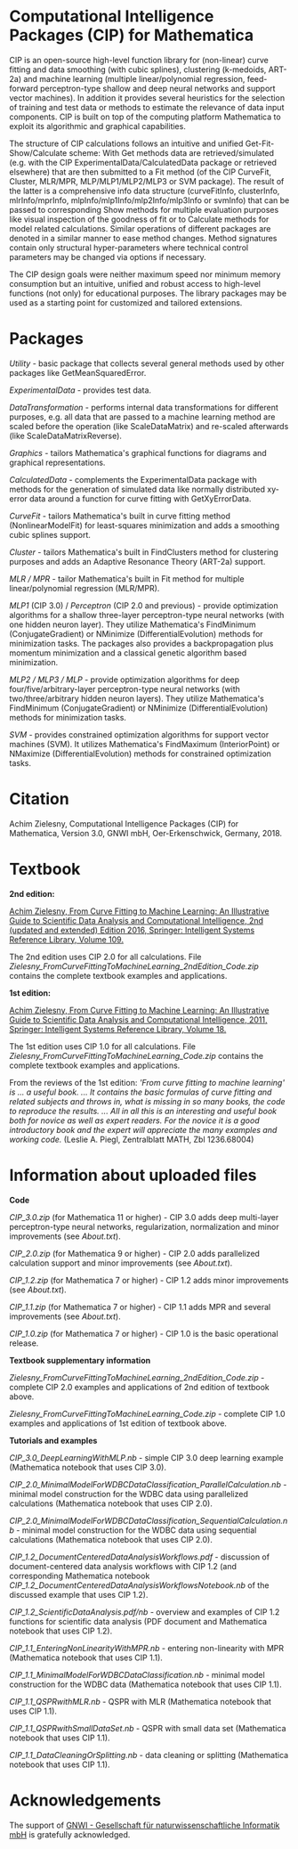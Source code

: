 # Computational Intelligence Packages (CIP) for Mathematica

CIP is an open-source high-level function library for (non-linear) curve fitting and data smoothing (with cubic splines), clustering (k-medoids, ART-2a) and machine learning (multiple linear/polynomial regression, feed-forward perceptron-type shallow and deep neural networks and support vector machines). In addition it provides several heuristics for the selection of training and test data or methods to estimate the relevance of data input components. CIP is built on top of the computing platform Mathematica to exploit its algorithmic and graphical capabilities.

The structure of CIP calculations follows an intuitive and unified Get-Fit-Show/Calculate scheme: With Get methods data are retrieved/simulated (e.g. with the CIP ExperimentalData/CalculatedData package or retrieved elsewhere) that are then submitted to a Fit method (of the CIP CurveFit, Cluster, MLR/MPR, MLP/MLP1/MLP2/MLP3 or SVM package). The result of the latter is a comprehensive info data structure (curveFitInfo, clusterInfo, mlrInfo/mprInfo, mlpInfo/mlp1Info/mlp2Info/mlp3Info or svmInfo) that can be passed to corresponding Show methods for multiple evaluation purposes like visual inspection of the goodness of fit or to Calculate methods for model related calculations. Similar operations of different packages are denoted in a similar manner to ease method changes. Method signatures contain only structural hyper-parameters where technical control parameters may be changed via options if necessary.

The CIP design goals were neither maximum speed nor minimum memory consumption but an intuitive, unified and robust access to high-level functions (not only) for educational purposes. The library packages may be used as a starting point for customized and tailored extensions.

# Packages
*Utility* - basic package that collects several general methods used by other packages like GetMeanSquaredError.

*ExperimentalData* - provides test data.

*DataTransformation* - performs internal data transformations for different purposes, e.g. all data that are passed to a machine learning method are scaled before the operation (like ScaleDataMatrix) and re-scaled afterwards (like ScaleDataMatrixReverse).

*Graphics* - tailors Mathematica's graphical functions for diagrams and graphical representations.

*CalculatedData* - complements the ExperimentalData package with methods for the generation of simulated data like normally distributed xy-error data around a function for curve fitting with GetXyErrorData.

*CurveFit* - tailors Mathematica's built in curve fitting method (NonlinearModelFit) for least-squares minimization and adds a smoothing cubic splines support.

*Cluster* - tailors Mathematica's built in FindClusters method for clustering purposes and adds an Adaptive Resonance Theory (ART-2a) support.

*MLR / MPR* - tailor Mathematica's built in Fit method for multiple linear/polynomial regression (MLR/MPR).

*MLP1* (CIP 3.0) / *Perceptron* (CIP 2.0 and previous) - provide optimization algorithms for a shallow three-layer perceptron-type neural networks (with one hidden neuron layer). They utilize Mathematica's FindMinimum (ConjugateGradient) or NMinimize (DifferentialEvolution) methods for minimization tasks. The packages also provides a backpropagation plus momentum minimization and a classical genetic algorithm based minimization.

*MLP2 / MLP3 / MLP* - provide optimization algorithms for deep four/five/arbitrary-layer perceptron-type neural networks (with two/three/arbitrary hidden neuron layers). They utilize Mathematica's FindMinimum (ConjugateGradient) or NMinimize (DifferentialEvolution) methods for minimization tasks.

*SVM* - provides constrained optimization algorithms for support vector machines (SVM). It utilizes Mathematica's FindMaximum (InteriorPoint) or NMaximize (DifferentialEvolution) methods for constrained optimization tasks.

# Citation

Achim Zielesny, Computational Intelligence Packages (CIP) for Mathematica, Version 3.0, GNWI mbH, Oer-Erkenschwick, Germany, 2018.

# Textbook
**2nd edition:**

[Achim Zielesny, From Curve Fitting to Machine Learning: An Illustrative Guide to Scientific Data Analysis and Computational Intelligence, 2nd (updated and extended) Edition 2016, Springer: Intelligent Systems Reference Library, Volume 109.](https://dx.doi.org/10.1007/978-3-319-32545-3)

The 2nd edition uses CIP 2.0 for all calculations. File *Zielesny_FromCurveFittingToMachineLearning_2ndEdition_Code.zip* contains the complete textbook examples and applications.

**1st edition:**

[Achim Zielesny, From Curve Fitting to Machine Learning: An Illustrative Guide to Scientific Data Analysis and Computational Intelligence, 2011, Springer: Intelligent Systems Reference Library, Volume 18.](http://dx.doi.org/10.1007/978-3-642-21280-2)

The 1st edition uses CIP 1.0 for all calculations. File *Zielesny_FromCurveFittingToMachineLearning_Code.zip* contains the complete textbook examples and applications.

From the reviews of the 1st edition: *'From curve fitting to machine learning' is ... a useful book. ... It contains the basic formulas of curve fitting and related subjects and throws in, what is missing in so many books, the code to reproduce the results. ... All in all this is an interesting and useful book both for novice as well as expert readers. For the novice it is a good introductory book and the expert will appreciate the many examples and working code.* (Leslie A. Piegl, Zentralblatt MATH, Zbl 1236.68004)

# Information about uploaded files
**Code**

*CIP_3.0.zip* (for Mathematica 11 or higher) - CIP 3.0 adds deep multi-layer perceptron-type neural networks, regularization, normalization and minor improvements (see *About.txt*).

*CIP_2.0.zip* (for Mathematica 9 or higher) - CIP 2.0 adds parallelized calculation support and minor improvements (see *About.txt*).

*CIP_1.2.zip* (for Mathematica 7 or higher) - CIP 1.2 adds minor improvements (see *About.txt*).

*CIP_1.1.zip* (for Mathematica 7 or higher) - CIP 1.1 adds MPR and several improvements (see *About.txt*).

*CIP_1.0.zip* (for Mathematica 7 or higher) - CIP 1.0 is the basic operational release.

**Textbook supplementary information**

*Zielesny_FromCurveFittingToMachineLearning_2ndEdition_Code.zip* - complete CIP 2.0 examples and applications of 2nd edition of textbook above.

*Zielesny_FromCurveFittingToMachineLearning_Code.zip* - complete CIP 1.0 examples and applications of 1st edition of textbook above.

**Tutorials and examples**

*CIP_3.0_DeepLearningWithMLP.nb* - simple CIP 3.0 deep learning example  (Mathematica notebook that uses CIP 3.0).

*CIP_2.0_MinimalModelForWDBCDataClassification_ParallelCalculation.nb* - minimal model construction for the WDBC data using parallelized calculations (Mathematica notebook that uses CIP 2.0).

*CIP_2.0_MinimalModelForWDBCDataClassification_SequentialCalculation.nb* - minimal model construction for the WDBC data using sequential calculations (Mathematica notebook that uses CIP 2.0).

*CIP_1.2_DocumentCenteredDataAnalysisWorkflows.pdf* - discussion of document-centered data analysis workflows with CIP 1.2 (and corresponding Mathematica notebook *CIP_1.2_DocumentCenteredDataAnalysisWorkflowsNotebook.nb* of the discussed example that uses CIP 1.2).

*CIP_1.2_ScientificDataAnalysis.pdf/nb* - overview and examples of CIP 1.2 functions for scientific data analysis (PDF document and Mathematica notebook that uses CIP 1.2).

*CIP_1.1_EnteringNonLinearityWithMPR.nb* - entering non-linearity with MPR (Mathematica notebook that uses CIP 1.1).

*CIP_1.1_MinimalModelForWDBCDataClassification.nb* - minimal model construction for the WDBC data (Mathematica notebook that uses CIP 1.1).

*CIP_1.1_QSPRwithMLR.nb* - QSPR with MLR (Mathematica notebook that uses CIP 1.1).

*CIP_1.1_QSPRwithSmallDataSet.nb* - QSPR with small data set (Mathematica notebook that uses CIP 1.1).

*CIP_1.1_DataCleaningOrSplitting.nb* - data cleaning or splitting (Mathematica notebook that uses CIP 1.1).

# Acknowledgements
The support of [GNWI - Gesellschaft für naturwissenschaftliche Informatik mbH](http://www.gnwi.de) is gratefully acknowledged.
